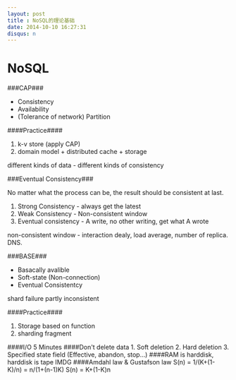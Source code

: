 ```yaml
---
layout: post
title : NoSQL的理论基础
date: 2014-10-10 16:27:31
disqus: n
---
```


NoSQL
=====

###CAP###

- Consistency 
- Availability 
- (Tolerance of network) Partition

####Practice####

1. k-v store (apply CAP)
2. domain model + distributed cache + storage

different kinds of data - different kinds of consistency

###Eventual Consistency###

No matter what the process can be, the result should be consistent at last.

1. Strong Consistency - always get the latest
2. Weak Consistency - Non-consistent window
3. Eventual consistency - A write, no other writing, get what A wrote

non-consistent window - interaction dealy, load average, number of replica. DNS.

###BASE###

- Basacally avalible
- Soft-state (Non-connection)
- Eventual Consistentcy

shard failure
partly inconsistent

####Practice####
1. Storage based on function
2. sharding fragment

####I/O 5 Minutes
####Don't delete data
	1. Soft deletion
	2. Hard deletion
	3. Specified state field (Effective, abandon, stop...)
####RAM is harddisk, harddisk is tape
IMDG
####Amdahl law & Gustafson law
S(n) = 1/(K+(1-K)/n) = n/(1+(n-1)K)
S(n) = K+(1-K)n

